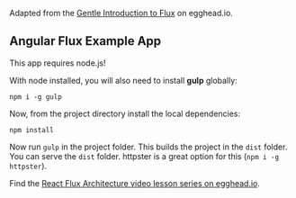 Adapted from the [Gentle Introduction to Flux](https://github.com/eggheadio/egghead-react-flux-example) on egghead.io.

## Angular Flux Example App

This app requires node.js!

With node installed, you will also need to install **gulp** globally:

`npm i -g gulp`

Now, from the project directory install the local dependencies:

`npm install`

Now run `gulp` in the project folder. This builds the project in the `dist` folder. You can serve the `dist` folder. httpster is a great option for this (`npm i -g httpster`).

Find the [React Flux Architecture video lesson series on egghead.io](https://egghead.io/series/react-flux-architecture).
